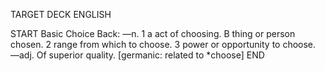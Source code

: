 TARGET DECK
ENGLISH

START
Basic
Choice
Back: —n. 1 a act of choosing. B thing or person chosen. 2 range from which to choose. 3 power or opportunity to choose. —adj. Of superior quality. [germanic: related to *choose]
END
